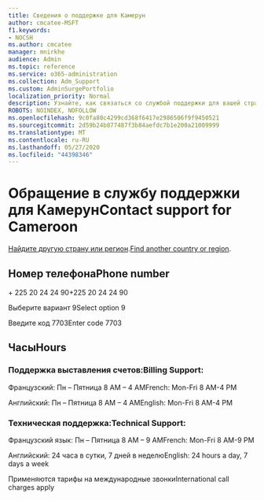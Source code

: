 ```yaml
---
title: Сведения о поддержке для Камерун
author: cmcatee-MSFT
f1.keywords:
- NOCSH
ms.author: cmcatee
manager: mnirkhe
audience: Admin
ms.topic: reference
ms.service: o365-administration
ms.collection: Adm_Support
ms.custom: AdminSurgePortfolio
localization_priority: Normal
description: Узнайте, как связаться со службой поддержки для вашей страны или региона.
ROBOTS: NOINDEX, NOFOLLOW
ms.openlocfilehash: 9c0fa80c4299cd368f6417e2986506f9f9450521
ms.sourcegitcommit: 2d59b24b877487f3b84aefdc7b1e200a21009999
ms.translationtype: MT
ms.contentlocale: ru-RU
ms.lasthandoff: 05/27/2020
ms.locfileid: "44398346"
---
```

# <a name="contact-support-for-cameroon"></a><span data-ttu-id="285c8-103">Обращение в службу поддержки для Камерун</span><span class="sxs-lookup"><span data-stu-id="285c8-103">Contact support for Cameroon</span></span>

<span data-ttu-id="285c8-104">[Найдите другую страну или регион](../contact-support-for-business-products.md).</span><span class="sxs-lookup"><span data-stu-id="285c8-104">[Find another country or region](../contact-support-for-business-products.md).</span></span>

## <a name="phone-number"></a><span data-ttu-id="285c8-105">Номер телефона</span><span class="sxs-lookup"><span data-stu-id="285c8-105">Phone number</span></span>
<span data-ttu-id="285c8-106">+ 225 20 24 24 90</span><span class="sxs-lookup"><span data-stu-id="285c8-106">+225 20 24 24 90</span></span>

<span data-ttu-id="285c8-107">Выберите вариант 9</span><span class="sxs-lookup"><span data-stu-id="285c8-107">Select option 9</span></span>

<span data-ttu-id="285c8-108">Введите код 7703</span><span class="sxs-lookup"><span data-stu-id="285c8-108">Enter code 7703</span></span>

## <a name="hours"></a><span data-ttu-id="285c8-109">Часы</span><span class="sxs-lookup"><span data-stu-id="285c8-109">Hours</span></span>
### <a name="billing-support"></a><span data-ttu-id="285c8-110">Поддержка выставления счетов:</span><span class="sxs-lookup"><span data-stu-id="285c8-110">Billing Support:</span></span>

<span data-ttu-id="285c8-111">Французский: Пн – Пятница 8 AM – 4 AM</span><span class="sxs-lookup"><span data-stu-id="285c8-111">French: Mon-Fri 8 AM-4 PM</span></span>

<span data-ttu-id="285c8-112">Английский: Пн – Пятница 8 AM – 4 AM</span><span class="sxs-lookup"><span data-stu-id="285c8-112">English: Mon-Fri 8 AM-4 PM</span></span>

### <a name="technical-support"></a><span data-ttu-id="285c8-113">Техническая поддержка:</span><span class="sxs-lookup"><span data-stu-id="285c8-113">Technical Support:</span></span>

<span data-ttu-id="285c8-114">Французский язык: Пн – Пятница 8 AM – 9 AM</span><span class="sxs-lookup"><span data-stu-id="285c8-114">French: Mon-Fri 8 AM-9 PM</span></span>

<span data-ttu-id="285c8-115">Английский: 24 часа в сутки, 7 дней в неделю</span><span class="sxs-lookup"><span data-stu-id="285c8-115">English: 24 hours a day, 7 days a week</span></span>

<span data-ttu-id="285c8-116">Применяются тарифы на международные звонки</span><span class="sxs-lookup"><span data-stu-id="285c8-116">International call charges apply</span></span>
